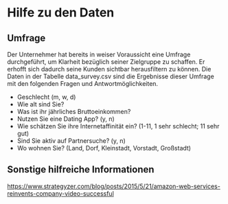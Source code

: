# Hilfe zu den Daten
## Umfrage
Der Unternehmer hat bereits in weiser Voraussicht eine Umfrage durchgeführt, um Klarheit bezüglich seiner Zielgruppe zu schaffen.
Er erhofft sich dadurch seine Kunden sichtbar herausfiltern zu können.
Die Daten in der Tabelle data_survey.csv sind die Ergebnisse dieser Umfrage mit den folgenden Fragen und Antwortmöglichkeiten.
* Geschlecht (m, w, d)
* Wie alt sind Sie?
* Was ist ihr jährliches Bruttoeinkommen?
* Nutzen Sie eine Dating App? (y, n)
* Wie schätzen Sie ihre Internetaffinität ein? (1-11, 1 sehr schlecht; 11 sehr gut)
* Sind Sie aktiv auf Partnersuche? (y, n)
* Wo wohnen Sie? (Land, Dorf, Kleinstadt, Vorstadt, Großstadt)

## Sonstige hilfreiche Informationen
https://www.strategyzer.com/blog/posts/2015/5/21/amazon-web-services-reinvents-company-video-successful
